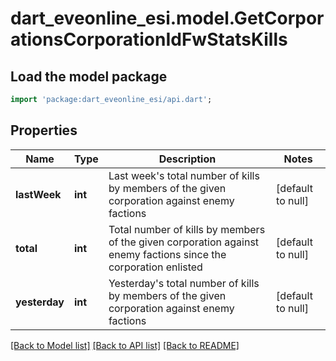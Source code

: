 # dart_eveonline_esi.model.GetCorporationsCorporationIdFwStatsKills

## Load the model package
```dart
import 'package:dart_eveonline_esi/api.dart';
```

## Properties
Name | Type | Description | Notes
------------ | ------------- | ------------- | -------------
**lastWeek** | **int** | Last week&#39;s total number of kills by members of the given corporation against enemy factions | [default to null]
**total** | **int** | Total number of kills by members of the given corporation against enemy factions since the corporation enlisted | [default to null]
**yesterday** | **int** | Yesterday&#39;s total number of kills by members of the given corporation against enemy factions | [default to null]

[[Back to Model list]](../README.md#documentation-for-models) [[Back to API list]](../README.md#documentation-for-api-endpoints) [[Back to README]](../README.md)


